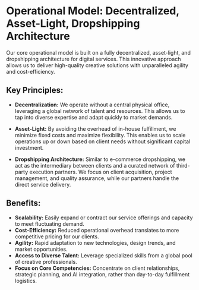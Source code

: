 # Operational Model: Decentralized, Asset-Light, Dropshipping Architecture

Our core operational model is built on a fully decentralized, asset-light, and dropshipping architecture for digital services. This innovative approach allows us to deliver high-quality creative solutions with unparalleled agility and cost-efficiency.

## Key Principles:

*   **Decentralization:** We operate without a central physical office, leveraging a global network of talent and resources. This allows us to tap into diverse expertise and adapt quickly to market demands.

*   **Asset-Light:** By avoiding the overhead of in-house fulfillment, we minimize fixed costs and maximize flexibility. This enables us to scale operations up or down based on client needs without significant capital investment.

*   **Dropshipping Architecture:** Similar to e-commerce dropshipping, we act as the intermediary between clients and a curated network of third-party execution partners. We focus on client acquisition, project management, and quality assurance, while our partners handle the direct service delivery.

## Benefits:

*   **Scalability:** Easily expand or contract our service offerings and capacity to meet fluctuating demand.
*   **Cost-Efficiency:** Reduced operational overhead translates to more competitive pricing for our clients.
*   **Agility:** Rapid adaptation to new technologies, design trends, and market opportunities.
*   **Access to Diverse Talent:** Leverage specialized skills from a global pool of creative professionals.
*   **Focus on Core Competencies:** Concentrate on client relationships, strategic planning, and AI integration, rather than day-to-day fulfillment logistics.